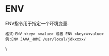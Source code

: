# ENV

ENV指令用于指定一个环境变量.

```
格式:ENV <key> <value> 或者 ENV <key>=<value>
例:ENV JAVA_HOME /usr/local/jdkxxxx/
```

\
